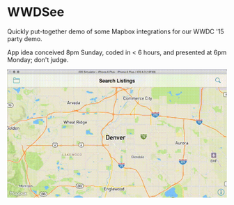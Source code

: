 # WWDSee

Quickly put-together demo of some Mapbox integrations for our WWDC '15 party demo. 

App idea conceived 8pm Sunday, coded in < 6 hours, and presented at 6pm Monday; don't judge. 

![](demo.gif)
